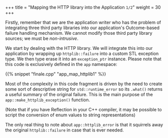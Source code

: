 +++
title = "Mapping the HTTP library into the Application `1/2`"
weight = 30
+++

Firstly, remember that we are the application writer who has the problem of
integrating three third party libraries into our application's Outcome-based
failure handling mechanism. We cannot modify those third party library
sources; we must be *non-intrusive*.

We start by dealing with the HTTP library. We will integrate this
into our application by wrapping up `httplib::failure` into a custom
STL exception type. We then type erase it into an `exception_ptr`
instance. Please note that this code is exclusively defined in the `app` namespace:

{{% snippet "finale.cpp" "app_map_httplib1" %}}

Most of the complexity in this code fragment is driven by the need to create
some sort of descriptive string for `std::runtime_error`
so its `.what()` returns a useful summary of the original failure. This
is the main purpose of the `app::make_httplib_exception()` function.

(Note that if you have Reflection in your C++ compiler, it may be possible to script
the conversion of enum values to string representations)

The only real thing to note about `app::httplib_error` is that it squirrels away
the original `httplib::failure` in case that is ever needed. 
